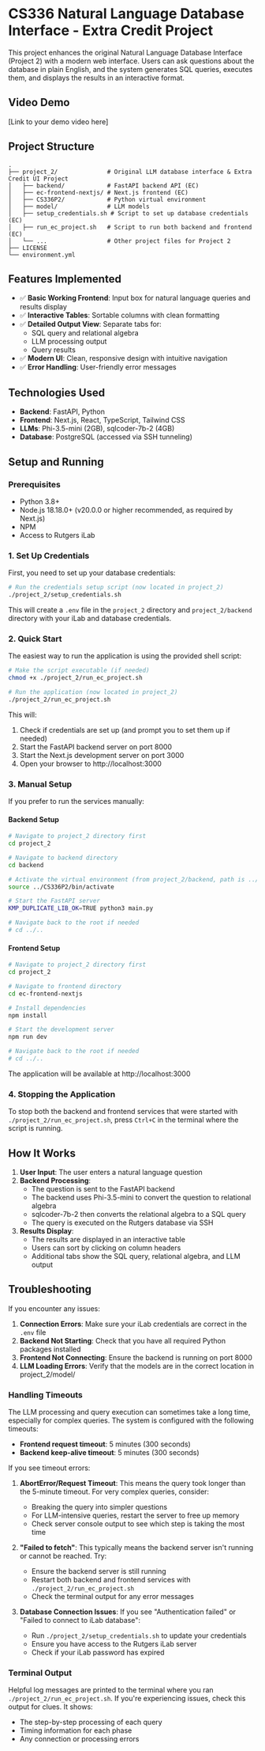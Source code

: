 # CS336 Natural Language Database Interface - Extra Credit Project

This project enhances the original Natural Language Database Interface (Project 2) with a modern web interface. Users can ask questions about the database in plain English, and the system generates SQL queries, executes them, and displays the results in an interactive format.

## Video Demo

[Link to your demo video here]

## Project Structure

```
.
├── project_2/              # Original LLM database interface & Extra Credit UI Project
│   ├── backend/            # FastAPI backend API (EC)
│   ├── ec-frontend-nextjs/ # Next.js frontend (EC)
│   ├── CS336P2/            # Python virtual environment
│   ├── model/              # LLM models
│   ├── setup_credentials.sh # Script to set up database credentials (EC)
│   ├── run_ec_project.sh   # Script to run both backend and frontend (EC)
│   └── ...                 # Other project files for Project 2
├── LICENSE
└── environment.yml
```

## Features Implemented

- ✅ **Basic Working Frontend**: Input box for natural language queries and results display
- ✅ **Interactive Tables**: Sortable columns with clean formatting
- ✅ **Detailed Output View**: Separate tabs for:
  - SQL query and relational algebra
  - LLM processing output
  - Query results
- ✅ **Modern UI**: Clean, responsive design with intuitive navigation
- ✅ **Error Handling**: User-friendly error messages

## Technologies Used

- **Backend**: FastAPI, Python
- **Frontend**: Next.js, React, TypeScript, Tailwind CSS
- **LLMs**: Phi-3.5-mini (2GB), sqlcoder-7b-2 (4GB)
- **Database**: PostgreSQL (accessed via SSH tunneling)

## Setup and Running

### Prerequisites

- Python 3.8+
- Node.js 18.18.0+ (v20.0.0 or higher recommended, as required by Next.js)
- NPM
- Access to Rutgers iLab

### 1. Set Up Credentials

First, you need to set up your database credentials:

```bash
# Run the credentials setup script (now located in project_2)
./project_2/setup_credentials.sh
```

This will create a `.env` file in the `project_2` directory and `project_2/backend` directory with your iLab and database credentials.

### 2. Quick Start

The easiest way to run the application is using the provided shell script:

```bash
# Make the script executable (if needed)
chmod +x ./project_2/run_ec_project.sh

# Run the application (now located in project_2)
./project_2/run_ec_project.sh
```

This will:
1. Check if credentials are set up (and prompt you to set them up if needed)
2. Start the FastAPI backend server on port 8000
3. Start the Next.js development server on port 3000
4. Open your browser to http://localhost:3000

### 3. Manual Setup

If you prefer to run the services manually:

#### Backend Setup

```bash
# Navigate to project_2 directory first
cd project_2

# Navigate to backend directory
cd backend

# Activate the virtual environment (from project_2/backend, path is ../CS336P2)
source ../CS336P2/bin/activate  

# Start the FastAPI server
KMP_DUPLICATE_LIB_OK=TRUE python3 main.py

# Navigate back to the root if needed
# cd ../..
```

#### Frontend Setup

```bash
# Navigate to project_2 directory first
cd project_2

# Navigate to frontend directory
cd ec-frontend-nextjs

# Install dependencies
npm install

# Start the development server
npm run dev

# Navigate back to the root if needed
# cd ../..
```

The application will be available at http://localhost:3000

### 4. Stopping the Application

To stop both the backend and frontend services that were started with `./project_2/run_ec_project.sh`, press `Ctrl+C` in the terminal where the script is running.

## How It Works

1. **User Input**: The user enters a natural language question
2. **Backend Processing**:
   - The question is sent to the FastAPI backend
   - The backend uses Phi-3.5-mini to convert the question to relational algebra
   - sqlcoder-7b-2 then converts the relational algebra to a SQL query
   - The query is executed on the Rutgers database via SSH
3. **Results Display**:
   - The results are displayed in an interactive table
   - Users can sort by clicking on column headers
   - Additional tabs show the SQL query, relational algebra, and LLM output

## Troubleshooting

If you encounter any issues:

1. **Connection Errors**: Make sure your iLab credentials are correct in the `.env` file
2. **Backend Not Starting**: Check that you have all required Python packages installed
3. **Frontend Not Connecting**: Ensure the backend is running on port 8000
4. **LLM Loading Errors**: Verify that the models are in the correct location in project_2/model/

### Handling Timeouts

The LLM processing and query execution can sometimes take a long time, especially for complex queries. The system is configured with the following timeouts:

- **Frontend request timeout**: 5 minutes (300 seconds)
- **Backend keep-alive timeout**: 5 minutes (300 seconds)

If you see timeout errors:

1. **AbortError/Request Timeout**: This means the query took longer than the 5-minute timeout. For very complex queries, consider:
   - Breaking the query into simpler questions
   - For LLM-intensive queries, restart the server to free up memory
   - Check server console output to see which step is taking the most time

2. **"Failed to fetch"**: This typically means the backend server isn't running or cannot be reached. Try:
   - Ensure the backend server is still running
   - Restart both backend and frontend services with `./project_2/run_ec_project.sh`
   - Check the terminal output for any error messages

3. **Database Connection Issues**: If you see "Authentication failed" or "Failed to connect to iLab database":
   - Run `./project_2/setup_credentials.sh` to update your credentials
   - Ensure you have access to the Rutgers iLab server
   - Check if your iLab password has expired

### Terminal Output

Helpful log messages are printed to the terminal where you ran `./project_2/run_ec_project.sh`. If you're experiencing issues, check this output for clues. It shows:

- The step-by-step processing of each query
- Timing information for each phase
- Any connection or processing errors

